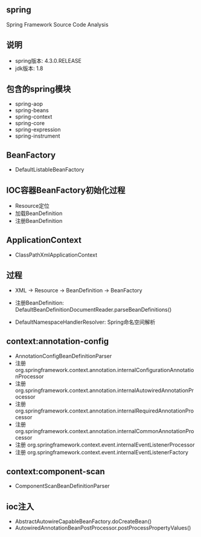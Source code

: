 ## spring

Spring Framework Source Code Analysis

## 说明

* spring版本: 4.3.0.RELEASE
* jdk版本: 1.8

## 包含的spring模块

* spring-aop
* spring-beans
* spring-context
* spring-core
* spring-expression
* spring-instrument

## BeanFactory

* DefaultListableBeanFactory

## IOC容器BeanFactory初始化过程

* Resource定位
* 加载BeanDefinition
* 注册BeanDefinition

## ApplicationContext

* ClassPathXmlApplicationContext

## 过程

* XML -> Resource -> BeanDefinition -> BeanFactory

* 注册BeanDefinition: DefaultBeanDefinitionDocumentReader.parseBeanDefinitions()
* DefaultNamespaceHandlerResolver: Spring命名空间解析

## context:annotation-config

* AnnotationConfigBeanDefinitionParser
* 注册 org.springframework.context.annotation.internalConfigurationAnnotationProcessor
* 注册 org.springframework.context.annotation.internalAutowiredAnnotationProcessor
* 注册 org.springframework.context.annotation.internalRequiredAnnotationProcessor
* 注册 org.springframework.context.annotation.internalCommonAnnotationProcessor
* 注册 org.springframework.context.event.internalEventListenerProcessor
* 注册 org.springframework.context.event.internalEventListenerFactory

## context:component-scan

* ComponentScanBeanDefinitionParser

## ioc注入

* AbstractAutowireCapableBeanFactory.doCreateBean()
* AutowiredAnnotationBeanPostProcessor.postProcessPropertyValues()
